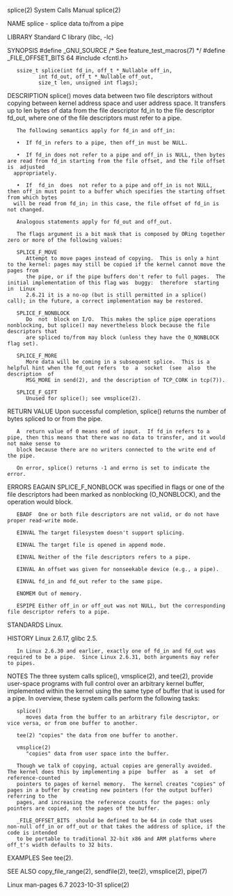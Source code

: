 splice(2)							      System Calls Manual							     splice(2)

NAME
       splice - splice data to/from a pipe

LIBRARY
       Standard C library (libc, -lc)

SYNOPSIS
       #define _GNU_SOURCE	   /* See feature_test_macros(7) */
       #define _FILE_OFFSET_BITS 64
       #include <fcntl.h>

       ssize_t splice(int fd_in, off_t *_Nullable off_in,
		      int fd_out, off_t *_Nullable off_out,
		      size_t len, unsigned int flags);

DESCRIPTION
       splice()	 moves data between two file descriptors without copying between kernel address space and user address space.  It transfers up to len bytes of
       data from the file descriptor fd_in to the file descriptor fd_out, where one of the file descriptors must refer to a pipe.

       The following semantics apply for fd_in and off_in:

       •  If fd_in refers to a pipe, then off_in must be NULL.

       •  If fd_in does not refer to a pipe and off_in is NULL, then bytes are read from fd_in starting from the file offset, and the file offset is  adjusted
	  appropriately.

       •  If  fd_in  does  not refer to a pipe and off_in is not NULL, then off_in must point to a buffer which specifies the starting offset from which bytes
	  will be read from fd_in; in this case, the file offset of fd_in is not changed.

       Analogous statements apply for fd_out and off_out.

       The flags argument is a bit mask that is composed by ORing together zero or more of the following values:

       SPLICE_F_MOVE
	      Attempt to move pages instead of copying.	 This is only a hint to the kernel: pages may still be copied if the kernel cannot move the pages from
	      the pipe, or if the pipe buffers don't refer to full pages.  The initial implementation of this flag was	buggy:	therefore  starting  in	 Linux
	      2.6.21 it is a no-op (but is still permitted in a splice() call); in the future, a correct implementation may be restored.

       SPLICE_F_NONBLOCK
	      Do  not  block on I/O.  This makes the splice pipe operations nonblocking, but splice() may nevertheless block because the file descriptors that
	      are spliced to/from may block (unless they have the O_NONBLOCK flag set).

       SPLICE_F_MORE
	      More data will be coming in a subsequent splice.	This is a helpful hint when the fd_out refers  to  a  socket  (see  also  the  description  of
	      MSG_MORE in send(2), and the description of TCP_CORK in tcp(7)).

       SPLICE_F_GIFT
	      Unused for splice(); see vmsplice(2).

RETURN VALUE
       Upon successful completion, splice() returns the number of bytes spliced to or from the pipe.

       A  return value of 0 means end of input.	 If fd_in refers to a pipe, then this means that there was no data to transfer, and it would not make sense to
       block because there are no writers connected to the write end of the pipe.

       On error, splice() returns -1 and errno is set to indicate the error.

ERRORS
       EAGAIN SPLICE_F_NONBLOCK was specified in flags or one of the file descriptors had been marked as nonblocking (O_NONBLOCK),  and	 the  operation	 would
	      block.

       EBADF  One or both file descriptors are not valid, or do not have proper read-write mode.

       EINVAL The target filesystem doesn't support splicing.

       EINVAL The target file is opened in append mode.

       EINVAL Neither of the file descriptors refers to a pipe.

       EINVAL An offset was given for nonseekable device (e.g., a pipe).

       EINVAL fd_in and fd_out refer to the same pipe.

       ENOMEM Out of memory.

       ESPIPE Either off_in or off_out was not NULL, but the corresponding file descriptor refers to a pipe.

STANDARDS
       Linux.

HISTORY
       Linux 2.6.17, glibc 2.5.

       In Linux 2.6.30 and earlier, exactly one of fd_in and fd_out was required to be a pipe.	Since Linux 2.6.31, both arguments may refer to pipes.

NOTES
       The  three  system  calls splice(), vmsplice(2), and tee(2), provide user-space programs with full control over an arbitrary kernel buffer, implemented
       within the kernel using the same type of buffer that is used for a pipe.	 In overview, these system calls perform the following tasks:

       splice()
	      moves data from the buffer to an arbitrary file descriptor, or vice versa, or from one buffer to another.

       tee(2) "copies" the data from one buffer to another.

       vmsplice(2)
	      "copies" data from user space into the buffer.

       Though we talk of copying, actual copies are generally avoided.	The kernel does this by implementing a pipe  buffer  as	 a  set	 of  reference-counted
       pointers to pages of kernel memory.  The kernel creates "copies" of pages in a buffer by creating new pointers (for the output buffer) referring to the
       pages, and increasing the reference counts for the pages: only pointers are copied, not the pages of the buffer.

       _FILE_OFFSET_BITS  should be defined to be 64 in code that uses non-null off_in or off_out or that takes the address of splice, if the code is intended
       to be portable to traditional 32-bit x86 and ARM platforms where off_t's width defaults to 32 bits.

EXAMPLES
       See tee(2).

SEE ALSO
       copy_file_range(2), sendfile(2), tee(2), vmsplice(2), pipe(7)

Linux man-pages 6.7							  2023-10-31								     splice(2)
